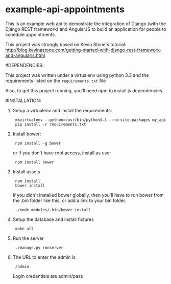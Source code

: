 example-api-appointments
======================

This is an example web api to demostrate the integration of Django (with the
Django REST framework) and AngularJS to build an application for people to
schedule appointments.

This project was strongly based on Kevin Stone's tutorial:
http://blog.kevinastone.com/getting-started-with-django-rest-framework-and-angularjs.html

#DEPENDENCIES:

This project was written under a virtualenv using python 3.3 and the
requirements listed on the `requirements.txt` file

Also, to get this project running, you'll need npm to install js dependencies.


#INSTALLATION:

1. Setup a virtualenv and install the requirements:

        mkvirtualenv --python=/usr/bin/python3.3 --no-site-packages my_api
        pip install -r requirements.txt

2. Install bower:
    
        npm install -g bower

    or if you don't have root access, install as user

        npm install bower


3. Install assets
    
        npm install
        bower install

    if you didn't installed bower globally, then you'll have to run bower from
        the .bin folder like this, or add a link to your bin folder.
        
        ./node_modules/.bin/bower install

4. Setup the database and install fixtures

        make all

5. Run the server

        ./manage.py runserver

6. The URL to enter the admin is

        /admin

    Login credentials are admin/pass

